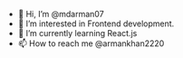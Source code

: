 - 👋 Hi, I’m @mdarman07
- 👀 I’m interested in Frontend development.
- 🌱 I’m currently learning React.js
- 📫 How to reach me @armankhan2220

<!---
mdarman07/mdarman07 is a ✨ special ✨ repository because its `README.md` (this file) appears on your GitHub profile.
You can click the Preview link to take a look at your changes.
--->
